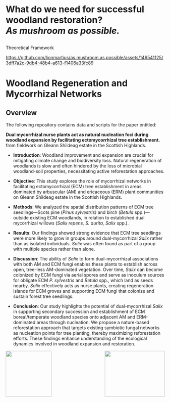 # <p> What do we need for successful woodland restoration? <br> _As mushroom as possible._</p>


Theoretical Framework


https://github.com/lionmartius/as.mushroom.as.possible/assets/146541125/3dff7a2c-9db4-48b4-a613-f1406a33fc89



# Woodland Regeneration and Mycorrhizal Networks

## Overview
The following repository contains data and scripts for the paper entitled: 

**Dual mycorrhizal nurse plants act as natural nucleation foci during woodland expansion by facilitating ectomycorrhizal tree establishment.** from fieldwork on Gleann Shìldeag estate in the Scottish Highlands.

- **Introduction**: 
  Woodland improvement and expansion are crucial for mitigating climate change and biodiversity loss. Natural regeneration of woodlands is slow and often hindered by the loss of microbial woodland-soil properties, necessitating active reforestation approaches.

- **Objective**: 
  This study explores the role of mycorrhizal networks in facilitating ectomycorrhizal (ECM) tree establishment in areas dominated by arbuscular (AM) and ericaceous (ERM) plant communities on Gleann Shìldeag estate in the Scottish Highlands.

- **Methods**: 
  We analyzed the spatial distribution patterns of ECM tree seedlings—Scots pine (*Pinus sylvestris)* and birch (*Betula* spp.)—outside existing ECM woodlands, in relation to established dual mycorrhizal willows (*Salix repens, S. aurita, Salix* spp.).

- **Results**: 
  Our findings showed strong evidence that ECM tree seedlings were more likely to grow in groups around dual-mycorrhizal *Salix* rather than as isolated individuals. *Salix* was often found as part of a group with multiple species rather than alone.

- **Discussion**: 
  The ability of *Salix* to form dual-mycorrhizal associations with both AM and ECM fungi enables these plants to establish across open, tree-less AM-dominated vegetation. Over time, *Salix* can become colonized by ECM fungi via aerial spores and serve as inoculum sources for obligate ECM *P. sylvestris* and *Betula* spp., which land as seeds nearby. *Salix* effectively acts as nurse plants, creating regeneration islands for ECM groves and supporting ECM fungi that colonize and sustain forest tree seedlings.

- **Conclusion**: 
  Our study highlights the potential of dual-mycorrhizal *Salix* in supporting secondary succession and establishment of ECM boreal/temperate woodland species onto adjacent AM and ERM-dominated areas through nucleation. We propose a nature-based reforestation approach that targets existing symbiotic fungal networks as nucleation points for tree planting, thereby maximizing reforestation efforts. These findings enhance understanding of the ecological dynamics involved in woodland expansion and restoration.


<div style="overflow:auto;">
  <img align="right" width="190" height="145" src="https://github.com/lionmartius/as.mushroom.as.possible/assets/146541125/9119f637-7e97-4d63-88b2-2ede879a526a">


<div style="overflow:auto;">
  <img align="center" width="145" height="145" src="https://github.com/lionmartius/as.mushroom.as.possible/assets/146541125/20e54cf6-65c5-4103-953a-acd8ed11e38f">


